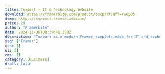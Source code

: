 ```yaml
---
title: Texpart — It & Technology Website
download: https://framerbite.com/product/texpart?aff=YGGpO5
demo: https://texpart.framer.website/
price: 29
author: "Framerbite"
date: 2024-11-30T08:39:48.290Z
description: "Texpart is a modern Framer template made for IT and technology, software services. Texpart stands out with its stylish look and easy-to-use layout, grabbing the attention of your website visitors."
ssg: ["Framer"]
css: []
ui: []
cms: []
category: [Business]
draft: false
---
```

